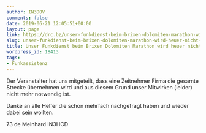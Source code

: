 ```yaml
---
author: IN3DOV
comments: false
date: 2019-06-21 12:05:51+00:00
layout: page
link: https://drc.bz/unser-funkdienst-beim-brixen-dolomiten-marathon-wird-heuer-nicht-mehr-benoetigt/
slug: unser-funkdienst-beim-brixen-dolomiten-marathon-wird-heuer-nicht-mehr-benoetigt
title: Unser Funkdienst beim Brixen Dolomiten Marathon wird heuer nicht mehr benötigt.
wordpress_id: 18413
tags:
- Funkassistenz
---
```





Der Veranstalter hat uns mitgeteilt, dass eine Zeitnehmer Firma die gesamte Strecke übernehmen wird und aus diesem Grund unser Mitwirken (leider) nicht mehr notwendig ist. 







Danke an alle Helfer die schon mehrfach nachgefragt haben und wieder dabei sein wollten.







73 de Meinhard IN3HCD



